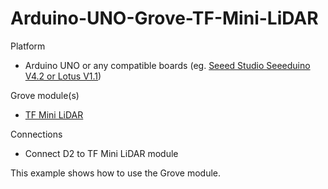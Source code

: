 # Arduino-UNO-Grove-TF-Mini-LiDAR

Platform
- Arduino UNO or any compatible boards (eg. [Seeed Studio Seeeduino V4.2 or Lotus V1.1](https://youtu.be/NYIHKnxw2Og))

Grove module(s)
- [TF Mini LiDAR](https://www.seeedstudio.com/Seeedstudio-Grove-TF-Mini-LiDAR.html)

Connections
- Connect D2 to TF Mini LiDAR module

This example shows how to use the Grove module.
